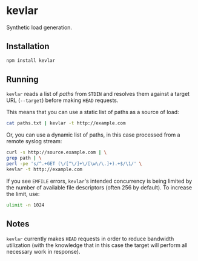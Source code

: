 # kevlar

Synthetic load generation.

## Installation

```bash
npm install kevlar
```

## Running

`kevlar` reads a list of _paths_ from `STDIN` and resolves them against
a target URL (`--target`) before making `HEAD` requests.

This means that you can use a static list of paths as a source of load:

```bash
cat paths.txt | kevlar -t http://example.com
```

Or, you can use a dynamic list of paths, in this case processed from a remote
syslog stream:

```bash
curl -s http://source.example.com | \
grep path | \
perl -pe 's/^.+GET (\/[^\/]+\/[\w\/\.]+).+$/\1/' \
kevlar -t http://example.com
```

If you see `EMFILE` errors, `kevlar`'s intended concurrency is being limited by
the number of available file descriptors (often 256 by default). To increase
the limit, use:

```bash
ulimit -n 1024
```

## Notes

`kevlar` currently makes `HEAD` requests in order to reduce bandwidth
utilization (with the knowledge that in this case the target will perform all
necessary work in response).
